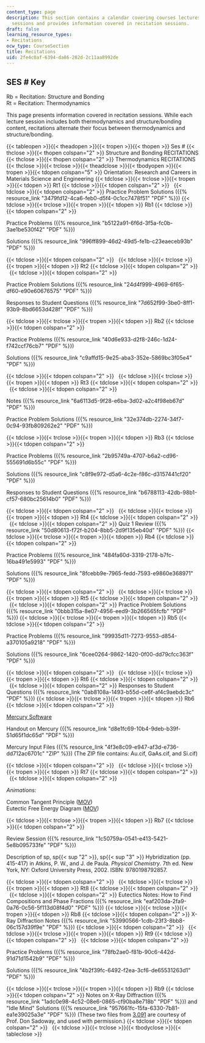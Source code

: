 ```yaml
---
content_type: page
description: This section contains a calendar covering courses lectures and recitation
  sessions and provides information covered in recitation sessions.
draft: false
learning_resource_types:
- Recitations
ocw_type: CourseSection
title: Recitations
uid: 2fe4c0af-6394-da86-282d-2c11aa8992de
---
```

## SES # Key

Rb = Recitation: Structure and Bonding   
Rt = Recitation: Thermodynamics

This page presents information covered in recitation sessions. While each lecture session includes both thermodynamics and structure/bonding content, recitations alternate their focus between thermodynamics and structure/bonding.

{{< tableopen >}}{{< theadopen >}}{{< tropen >}}{{< thopen >}}
Ses #
{{< thclose >}}{{< thopen colspan="2" >}}
Structure and Bonding RECITATIONS
{{< thclose >}}{{< thopen colspan="2" >}}
Thermodynamics RECITATIONS
{{< thclose >}}{{< trclose >}}{{< theadclose >}}{{< tbodyopen >}}{{< tropen >}}{{< tdopen colspan="5" >}}
Orientation: Research and Careers in Materials Science and Engineering
{{< tdclose >}}{{< trclose >}}{{< tropen >}}{{< tdopen >}}
Rt1
{{< tdclose >}}{{< tdopen colspan="2" >}}
 
{{< tdclose >}}{{< tdopen colspan="2" >}}
Practice Problem Solutions ({{% resource_link "3479fd12-4ca6-feb0-d5f4-0c1cc7478f51" "PDF" %}})
{{< tdclose >}}{{< trclose >}}{{< tropen >}}{{< tdopen >}}
Rb1
{{< tdclose >}}{{< tdopen colspan="2" >}}

Practice Problems ({{% resource_link "b5122a91-6f6d-3f5a-fc0b-3ae1be530f42" "PDF" %}})

Solutions ({{% resource_link "996ff899-46d2-49d5-fe1b-c23eaeceb93b" "PDF" %}})

{{< tdclose >}}{{< tdopen colspan="2" >}}
 
{{< tdclose >}}{{< trclose >}}{{< tropen >}}{{< tdopen >}}
Rt2
{{< tdclose >}}{{< tdopen colspan="2" >}}
 
{{< tdclose >}}{{< tdopen colspan="2" >}}

Practice Problem Solutions ({{% resource_link "24d4f999-4969-6f65-df60-e90e60676575" "PDF" %}})

Responses to Student Questions ({{% resource_link "7d652f99-3be0-8ff1-93b9-8bd6653d428f" "PDF" %}})

{{< tdclose >}}{{< trclose >}}{{< tropen >}}{{< tdopen >}}
Rb2
{{< tdclose >}}{{< tdopen colspan="2" >}}

Practice Problems ({{% resource_link "40d6e933-d2f8-246c-1d24-f742ccf76cb7" "PDF" %}})

Solutions ({{% resource_link "c9affd15-9e25-aba3-352e-5869bc3f05e4" "PDF" %}})

{{< tdclose >}}{{< tdopen colspan="2" >}}
 
{{< tdclose >}}{{< trclose >}}{{< tropen >}}{{< tdopen >}}
Rt3
{{< tdclose >}}{{< tdopen colspan="2" >}}
 
{{< tdclose >}}{{< tdopen colspan="2" >}}

Notes ({{% resource_link "6a6113d5-9f28-e6ba-3d02-a2c4f98eb67d" "PDF" %}})

Practice Problem Solutions ({{% resource_link "32e374db-2274-34f7-0c94-93fb809262e2" "PDF" %}})

{{< tdclose >}}{{< trclose >}}{{< tropen >}}{{< tdopen >}}
Rb3
{{< tdclose >}}{{< tdopen colspan="2" >}}

Practice Problems ({{% resource_link "2b95749a-4707-b6a2-cd96-555691d6b55c" "PDF" %}})

Solutions ({{% resource_link "c8f9e972-d5a6-4c2e-f86c-d3157441cf20" "PDF" %}})

Responses to Student Questions ({{% resource_link "b6788113-42db-98b1-cf57-680bc25614b0" "PDF" %}})

{{< tdclose >}}{{< tdopen colspan="2" >}}
 
{{< tdclose >}}{{< trclose >}}{{< tropen >}}{{< tdopen >}}
Rt4
{{< tdclose >}}{{< tdopen colspan="2" >}}
 
{{< tdclose >}}{{< tdopen colspan="2" >}}
Quiz 1 Review ({{% resource_link "50d80613-f72f-b204-8bb5-2d9f135eb40d" "PDF" %}})
{{< tdclose >}}{{< trclose >}}{{< tropen >}}{{< tdopen >}}
Rb4
{{< tdclose >}}{{< tdopen colspan="2" >}}

Practice Problems ({{% resource_link "484fa60d-3319-2178-b7fc-16ba491e5993" "PDF" %}})

Solutions ({{% resource_link "8fcebb9e-7965-fedd-7593-e9860e368971" "PDF" %}})

{{< tdclose >}}{{< tdopen colspan="2" >}}
 
{{< tdclose >}}{{< trclose >}}{{< tropen >}}{{< tdopen >}}
Rt5
{{< tdclose >}}{{< tdopen colspan="2" >}}
 
{{< tdclose >}}{{< tdopen colspan="2" >}}
Practice Problem Solutions ({{% resource_link "0bbb315a-8e07-4956-eed9-3b266565fcfb" "PDF" %}})
{{< tdclose >}}{{< trclose >}}{{< tropen >}}{{< tdopen >}}
Rb5
{{< tdclose >}}{{< tdopen colspan="2" >}}

Practice Problems ({{% resource_link "99935d11-7273-9553-d854-a370105a9218" "PDF" %}})

Solutions ({{% resource_link "6cee0264-9862-1420-0f00-dd79cfcc363f" "PDF" %}})

{{< tdclose >}}{{< tdopen colspan="2" >}}
 
{{< tdclose >}}{{< trclose >}}{{< tropen >}}{{< tdopen >}}
Rt6
{{< tdclose >}}{{< tdopen colspan="2" >}}
 
{{< tdclose >}}{{< tdopen colspan="2" >}}
Responses to Student Questions ({{% resource_link "0ab8108a-1493-b55d-ce6f-af4c9aebdc3c" "PDF" %}})
{{< tdclose >}}{{< trclose >}}{{< tropen >}}{{< tdopen >}}
Rb6
{{< tdclose >}}{{< tdopen colspan="2" >}}

[Mercury Software](https://www.ccdc.cam.ac.uk/solutions/software/mercury/)

Handout on Mercury ({{% resource_link "d8e1fc69-10b4-9deb-b39f-51d65f1dc65d" "PDF" %}})

Mercury Input Files ({{% resource_link "4f3e8c09-e947-af3d-e736-dd712ac6701c" "ZIP" %}}) (The ZIP file contains: Au.cif, GaAs.cif, and Si.cif)

{{< tdclose >}}{{< tdopen colspan="2" >}}
 
{{< tdclose >}}{{< trclose >}}{{< tropen >}}{{< tdopen >}}
Rt7
{{< tdclose >}}{{< tdopen colspan="2" >}}
 
{{< tdclose >}}{{< tdopen colspan="2" >}}

*Animations:*

Common Tangent Principle ([MOV](/ans7870/3/3.012/f05/recitations/rec7t_tangent.mov))   
Eutectic Free Energy Diagram ([MOV](/ans7870/3/3.012/f05/recitations/rec7t_eutectic.mov))

{{< tdclose >}}{{< trclose >}}{{< tropen >}}{{< tdopen >}}
Rb7
{{< tdclose >}}{{< tdopen colspan="2" >}}

Review Session ({{% resource_link "1c50759a-0541-e413-5421-5e8b095733fe" "PDF" %}})

Description of sp, sp{{< sup "2" >}}, sp{{< sup "3" >}} Hybridization (pp. 415-417) in Atkins, P. W., and J. de Paula. *Physical Chemistry*. 7th ed. New York, NY: Oxford University Press, 2002. ISBN: 9780198792857.

{{< tdclose >}}{{< tdopen colspan="2" >}}
 
{{< tdclose >}}{{< trclose >}}{{< tropen >}}{{< tdopen >}}
Rt8
{{< tdclose >}}{{< tdopen colspan="2" >}}
 
{{< tdclose >}}{{< tdopen colspan="2" >}}
Eutectics Notes: How to Find Compositions and Phase Fractions ({{% resource_link "eaf203da-2fa9-0a76-0c56-5f113d08f4d0" "PDF" %}})
{{< tdclose >}}{{< trclose >}}{{< tropen >}}{{< tdopen >}}
Rb8
{{< tdclose >}}{{< tdopen colspan="2" >}}
X-Ray Diffraction Notes ({{% resource_link "53990566-1cdb-23f3-8bb8-06c157d39f9e" "PDF" %}})
{{< tdclose >}}{{< tdopen colspan="2" >}}
 
{{< tdclose >}}{{< trclose >}}{{< tropen >}}{{< tdopen >}}
Rt9
{{< tdclose >}}{{< tdopen colspan="2" >}}
 
{{< tdclose >}}{{< tdopen colspan="2" >}}

Practice Problems ({{% resource_link "78fb2ae0-f81b-90c6-442d-91d71d1542b9" "PDF" %}})

Solutions ({{% resource_link "4b2f39fc-6492-f2ea-3cf6-de65531263d1" "PDF" %}})

{{< tdclose >}}{{< trclose >}}{{< tropen >}}{{< tdopen >}}
Rb9
{{< tdclose >}}{{< tdopen colspan="2" >}}
Notes on X-Ray Diffraction ({{% resource_link "1adc0e98-4c52-08e6-0865-cf90ba8e718b" "PDF" %}}) and "Idle Mind" Solutions ({{% resource_link "957661fc-15fa-6330-7b81-ea1e39025a3e" "PDF" %}}) (These two files from [3.091](/courses/3-091sc-introduction-to-solid-state-chemistry-fall-2010) are courtesy of Prof. Don Sadoway, and used with permission.)
{{< tdclose >}}{{< tdopen colspan="2" >}}
 
{{< tdclose >}}{{< trclose >}}{{< tbodyclose >}}{{< tableclose >}}